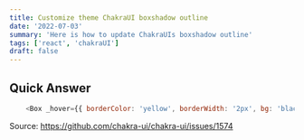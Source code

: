 ```yaml
---
title: Customize theme ChakraUI boxshadow outline
date: '2022-07-03'
summary: 'Here is how to update ChakraUIs boxshadow outline'
tags: ['react', 'chakraUI']
draft: false
---
```


## Quick Answer

```js
    <Box _hover={{ borderColor: 'yellow', borderWidth: '2px', bg: 'black' }}>
```

Source: https://github.com/chakra-ui/chakra-ui/issues/1574
